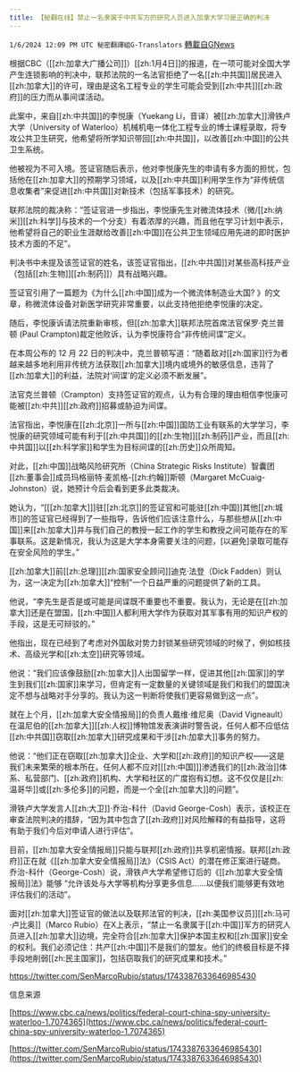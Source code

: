 ```yaml
---
title: 【秘翻在线】禁止一名隶属于中共军方的研究人员进入加拿大学习是正确的判决
---
```

`1/6/2024 12:09 PM UTC 秘密翻譯組G-Translators` [轉載自GNews](https://gnews.org/articles/2190829)

根据CBC（[[zh:加拿大广播公司]]）[[zh:1月4日]]的报道，在一项可能对全国大学产生连锁影响的判决中，联邦法院的一名法官拒绝了一名[[zh:中共国]]居民进入[[zh:加拿大]]的许可，理由是这名工程专业的学生可能会受到[[zh:中共]][[zh:政府]]的压力而从事间谍活动。

此案中，来自[[zh:中共国]]的李悦康（Yuekang Li，音译）被[[zh:加拿大]]滑铁卢大学（University of Waterloo）机械机电一体化工程专业的博士课程录取，将专攻公共卫生研究，他希望将所学知识带回[[zh:中共国]]，以改善[[zh:中国]]的公共卫生系统。

他被视为不可入境。签证官随后表示，他对李悦康先生的申请有多方面的担忧，包括他在[[zh:加拿大]]的预期学习领域，以及[[zh:中共国]]利用学生作为“非传统信息收集者”来促进[[zh:中共国]]对新技术（包括军事技术）的研究。

联邦法院的裁决称：“签证官进一步指出，李悦康先生对微流体技术（微/[[zh:纳米]][[zh:科学]]与技术的一个分支）有着浓厚的兴趣，而且他在学习计划中表示，他希望将自己的职业生涯献给改善[[zh:中国]]在公共卫生领域应用先进的即时医护技术方面的不足”。

判决书中未提及该签证官的姓名，该签证官指出，[[zh:中共国]]对某些高科技产业（包括[[zh:生物]][[zh:制药]]）具有战略兴趣。

签证官引用了一篇题为《为什么[[zh:中国]]成为一个微流体制造业大国? 》的文章，称微流体设备对新医学研究非常重要，以此支持他拒绝李悦康的决定。

随后，李悦康诉请法院重新审核，但[[zh:加拿大]]联邦法院首席法官保罗·克兰普顿 (Paul Crampton)裁定他败诉，认为李悦康符合“非传统间谍”定义。

在本周公布的 12 月 22 日的判决中，克兰普顿写道：“随着敌对[[zh:国家]]行为者越来越多地利用非传统方法获取[[zh:加拿大]]境内或境外的敏感信息，违背了[[zh:加拿大]]的利益，法院对‘间谍’的定义必须不断发展”。

法官克兰普顿（Crampton）支持签证官的观点，认为有合理的理由相信李悦康可能被[[zh:中共]][[zh:政府]]招募或胁迫为间谍。

法官指出，李悦康在[[zh:北京]]一所与[[zh:中国]]国防工业有联系的大学学习，李悦康的研究领域可能有利于[[zh:中共国]]的[[zh:生物]][[zh:制药]]产业，而且[[zh:中共国]]以[[zh:科学家]]和学生为目标间谍的[[zh:历史]]众所周知。

对此，[[zh:中国]]战略风险研究所（China Strategic Risks Institute）智囊团[[zh:董事会]]成员玛格丽特·麦凯格\-[[zh:约翰]]斯顿（Margaret McCuaig-Johnston）说，她预计今后会看到更多此类裁决。

她认为，“\[[[zh:加拿大]]\]驻[[zh:北京]]的签证官和可能驻[[zh:中国]]其他[[zh:城市]]的签证官已经得到了一些指导，告诉他们应该注意什么，与那些想从[[zh:中国]]来[[zh:加拿大]]并与我们自己的教授一起工作的学生和教授之间可能存在的军事联系。这是新情况，我认为这是大学本身需要关注的问题，\[以避免\]录取可能存在安全风险的学生。”

[[zh:加拿大]]前[[zh:总理]][[zh:国家安全顾问]]迪克·法登（Dick Fadden）则认为，这一决定为[[zh:加拿大]]“控制”一个日益严重的问题提供了新的工具。

他说，“李先生是否是或可能是间谍既不重要也不重要。我认为，无论是在[[zh:加拿大]]还是在盟国，[[zh:中国]]人都利用大学作为获取对其军事有用的知识产权的手段，这是无可辩驳的。”

他指出，现在已经到了考虑对外国敌对势力封锁某些研究领域的时候了，例如核技术、高级光学和[[zh:太空]]研究等领域。

他说：“我们应该像鼓励[[zh:加拿大]]人出国留学一样，促进其他[[zh:国家]]的学生到我们[[zh:国家]]来学习，但肯定有一定数量的关键领域是我们和我们的盟国决定不想与战略对手分享的。我认为这一判断将使我们更容易做到这一点”。

就在上个月，[[zh:加拿大安全情报局]]的负责人戴维·维尼奥（David Vigneault）在温尼伯的[[zh:加拿大]][[zh:人权]]博物馆发表演讲时警告说，任何人都不应低估[[zh:中共国]]窃取[[zh:加拿大]]研究成果和干涉[[zh:加拿大]]事务的努力。

他说：“他们正在窃取[[zh:加拿大]]企业、大学和[[zh:政府]]的知识产权——这是我们未来繁荣的根本所在。任何人都不应对\[[[zh:中国]]\]渗透我们的[[zh:政治]]体系、私营部门、[[zh:政府]]机构、大学和社区的广度抱有幻想。这不仅仅是[[zh:温哥华]]或[[zh:多伦多]]的问题，而是一个全[[zh:加拿大]]的问题”。

滑铁卢大学发言人[[zh:大卫]]·乔治\-科什（David George-Cosh）表示，该校正在审查法院判决的措辞，“因为其中包含了[[zh:政府]]对风险解释的有益指导，这将有助于我们今后对申请人进行评估”。

目前，[[zh:加拿大安全情报局]]只能与联邦[[zh:政府]]共享机密情报。联邦[[zh:政府]]正在就《[[zh:加拿大安全情报局]]法》（CSIS Act）的潜在修正案进行磋商。乔治\-科什（George-Cosh）说，滑铁卢大学希望修订后的《[[zh:加拿大安全情报局]]法》能够 “允许该处与大学等机构分享更多信息......以便我们能够更有效地评估我们的活动”。

面对[[zh:加拿大]]签证官的做法以及联邦法官的判决，[[zh:美国参议员]][[zh:马可·卢比奥]]（Marco Rubio）在X上表示，“禁止一名隶属于[[zh:中国]]军方的研究人员进入[[zh:加拿大]]边境，完全符合[[zh:加拿大]]保护本国主权和[[zh:国家]]安全的权利。我们必须记住：共产[[zh:中国]]不是我们的盟友。他们的终极目标是不择手段地削弱[[zh:民主国家]]，包括窃取我们的研究成果和技术。”

https://twitter.com/SenMarcoRubio/status/1743387633646985430

信息来源

[https://www.cbc.ca/news/politics/federal-court-china-spy-university-waterloo-1.7074365](https://www.cbc.ca/news/politics/federal-court-china-spy-university-waterloo-1.7074365)

[https://twitter.com/SenMarcoRubio/status/1743387633646985430](https://twitter.com/SenMarcoRubio/status/1743387633646985430)
